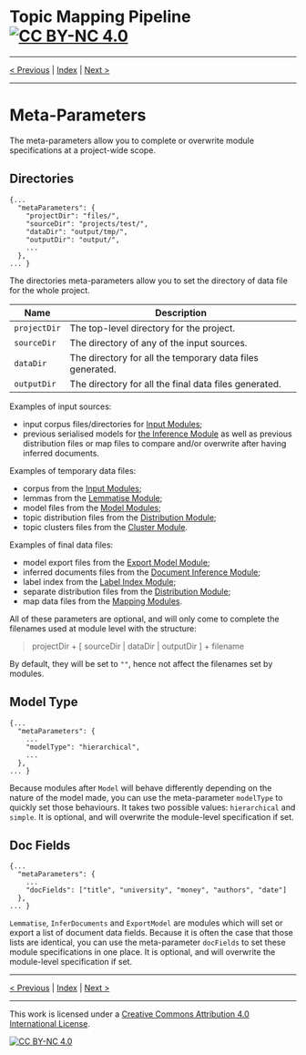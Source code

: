 # Topic Mapping Pipeline [![CC BY-NC 4.0][cc-by-nc-shield]][cc-by-nc]

---

[< Previous](SystemOverview.md) | [Index](index.md) | [Next >](InputModule.md)

---

# Meta-Parameters

The meta-parameters allow you to complete or overwrite module specifications at a project-wide scope.

## Directories
```json5
{...
  "metaParameters": {
    "projectDir": "files/",
    "sourceDir": "projects/test/",
    "dataDir": "output/tmp/",
    "outputDir": "output/",
    ...
  },
... }
```

The directories meta-parameters allow you to set the directory of data file for the whole project.

| Name | Description |
| --- | --- |
| `projectDir` | The top-level directory for the project. |
| `sourceDir` | The directory of any of the input sources. |
| `dataDir` | The directory for all the temporary data files generated. |
| `outputDir` | The directory for all the final data files generated. |

Examples of input sources:
- input corpus files/directories for [Input Modules](InputModule.md);
- previous serialised models for [the Inference Module](InferenceModule.md) as well as previous distribution
  files or map files to compare and/or overwrite after having inferred documents.

Examples of temporary data files:
- corpus from the [Input Modules](InputModule.md);
- lemmas from the [Lemmatise Module](LemmatiseModule.md);
- model files from the [Model Modules](ModelModule.md);
- topic distribution files from the [Distribution Module](TopicDistributionModule.md);
- topic clusters files from the [Cluster Module](TopicClusteringModule.md).


Examples of final data files:
- model export files from the [Export Model Module](ExportModule.md);
- inferred documents files from the [Document Inference Module](InferenceModule.md);
- label index from the [Label Index Module](LabelIndexModule.md);
- separate distribution files from the [Distribution Module](TopicDistributionModule.md);
- map data files from the [Mapping Modules](TopicMapping.md).

All of these parameters are optional, and will only come to complete the filenames used at module level with the 
structure: 
> projectDir + [ sourceDir | dataDir | outputDir ] + filename

By default, they will be set to `""`, hence not affect the filenames set by modules.

## Model Type
```json5
{...
  "metaParameters": {
    ...
    "modelType": "hierarchical",
    ...
  },
... }
```
Because modules after `Model` will behave differently depending on the nature of the model made, you can use the
meta-parameter `modelType` to quickly set those behaviours. It takes two possible values: `hierarchical` and `simple`.
It is optional, and will overwrite the module-level specification if set.

## Doc Fields
```json5
{...
  "metaParameters": {
    ...
    "docFields": ["title", "university", "money", "authors", "date"]
  },
... }
```
`Lemmatise`, `InferDocuments` and `ExportModel` are modules which will set or export a list of document data fields.
Because it is often the case that those lists are identical, you can use the meta-parameter `docFields` to set
these module specifications in one place. It is optional, and will overwrite the module-level specification if set.

---

[< Previous](SystemOverview.md) | [Index](index.md) | [Next >](InputModule.md)

---

This work is licensed under a [Creative Commons Attribution 4.0 International
License][cc-by-nc].

[![CC BY-NC 4.0][cc-by-nc-image]][cc-by-nc]

[cc-by-nc]: http://creativecommons.org/licenses/by-nc/4.0/
[cc-by-nc-image]: https://i.creativecommons.org/l/by-nc/4.0/88x31.png
[cc-by-nc-shield]: https://img.shields.io/badge/License-CC%20BY--NC%204.0-lightgrey.svg
